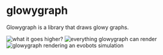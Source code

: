 # glowygraph
Glowygraph is a library that draws glowy graphs.

![what it goes higher?](http://i.imgur.com/DWNVhXg.png)
![everything glowygraph can render](http://i.imgur.com/KPVs9HL.png)
![glowygraph rendering an evobots simulation](http://i.imgur.com/2ZbNA9P.png)
